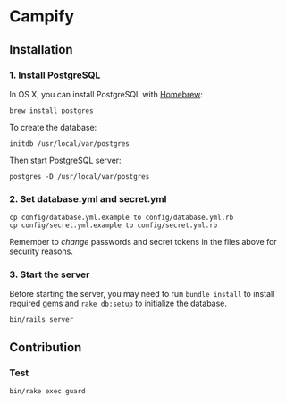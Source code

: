 # Campify
## Installation
### 1. Install PostgreSQL
In OS X, you can install PostgreSQL with [Homebrew](http://brew.sh/):
```
brew install postgres
```
To create the database:
```
initdb /usr/local/var/postgres
```
Then start PostgreSQL server:
```
postgres -D /usr/local/var/postgres
```
### 2. Set database.yml and secret.yml
```
cp config/database.yml.example to config/database.yml.rb
cp config/secret.yml.example to config/secret.yml.rb
```
Remember to *change* passwords and secret tokens in the files above for security reasons.
### 3. Start the server
Before starting the server, you may need to run `bundle install` to install required gems and `rake db:setup` to initialize the database.
```
bin/rails server
```

## Contribution
### Test
```
bin/rake exec guard
```
